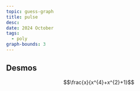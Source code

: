 ```yaml
---
topic: guess-graph
title: pulse
desc: 
date: 2024 October
tags:
  - poly
graph-bounds: 3
---
```



## Desmos
```math
\frac{x}{x^{4}+x^{2}+1}
```

